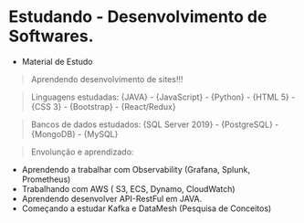 # Estudando - Desenvolvimento de Softwares.

* Material de Estudo

 > Aprendendo desenvolvimento de sites!!!

 > Linguagens estudadas: 
    {JAVA} - {JavaScript} - {Python} - {HTML 5} - {CSS 3} - {Bootstrap} - {React/Redux}
 
 > Bancos de dados estudados:
    {SQL Server 2019} - {PostgreSQL} - {MongoDB} - {MySQL}
    
 > Envolunção e aprendizado:
   - Aprendendo a trabalhar com Observability (Grafana, Splunk, Prometheus)
   - Trabalhando com AWS ( S3, ECS, Dynamo, CloudWatch) 
   - Aprendendo desenvolver API-RestFul em JAVA.
   - Começando a estudar Kafka e DataMesh (Pesquisa de Conceitos)
